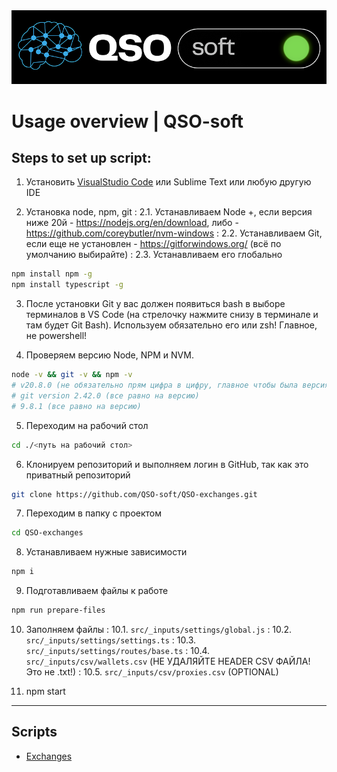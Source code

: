 <img src='qso-soft.png'/>

# Usage overview | QSO-soft

## Steps to set up script:

1. Установить [VisualStudio Code](https://code.visualstudio.com/) или Sublime Text или любую другую IDE

2. Установка node, npm, git
   : 2.1. Устанавливаем Node +, если версия ниже 20й - https://nodejs.org/en/download, либо - https://github.com/coreybutler/nvm-windows
   : 2.2. Устанавливаем Git, если еще не установлен - https://gitforwindows.org/ (всё по умолчанию выбирайте)
   : 2.3. Устанавливаем его глобально

```bash
npm install npm -g
npm install typescript -g
```

3. После установки Git у вас должен появиться bash в выборе терминалов в VS Code (на стрелочку нажмите снизу в терминале и там будет Git Bash). Используем обязательно его или zsh! Главное, не powershell!

4. Проверяем версию Node, NPM и NVM.

```bash
node -v && git -v && npm -v
# v20.8.0 (не обязательно прям цифра в цифру, главное чтобы была версия выше v20)
# git version 2.42.0 (все равно на версию)
# 9.8.1 (все равно на версию)
```

5. Переходим на рабочий стол

```bash
cd ./<путь на рабочий стол>
```

6. Клонируем репозиторий и выполняем логин в GitHub, так как это приватный репозиторий

```bash
git clone https://github.com/QSO-soft/QSO-exchanges.git
```

7. Переходим в папку с проектом

```bash
cd QSO-exchanges
```

8. Устанавливаем нужные зависимости

```bash
npm i
```

9.  Подготавливаем файлы к работе

```bash
npm run prepare-files
```

10. Заполняем файлы
    : 10.1. `src/_inputs/settings/global.js`
    : 10.2. `src/_inputs/settings/settings.ts`
    : 10.3. `src/_inputs/settings/routes/base.ts`
    : 10.4. `src/_inputs/csv/wallets.csv` (НЕ УДАЛЯЙТЕ HEADER CSV ФАЙЛА! Это не .txt!)
    : 10.5. `src/_inputs/csv/proxies.csv` (OPTIONAL)

11. npm start

---

## Scripts

- [Exchanges](src/scripts/main/README.md)
